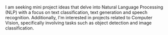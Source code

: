 I am seeking mini project ideas that delve into Natural Language Processing (NLP) with a focus on text classification, text generation and speech recognition. Additionally, I'm interested in projects related to Computer Vision, specifically involving tasks such as object detection and image classification.
